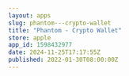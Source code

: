 ```yaml
---
layout: apps
slug: phantom---crypto-wallet
title: "Phantom - Crypto Wallet"
store: apple
app_id: 1598432977
date: 2024-11-25T17:17:55Z
published: 2022-01-30T08:00:00Z
---
```

